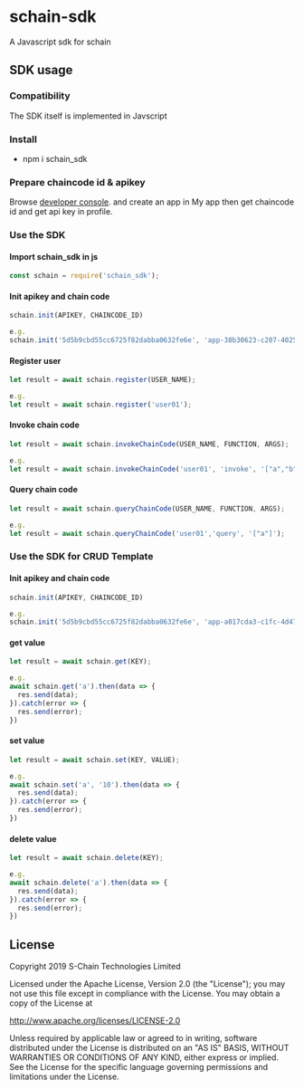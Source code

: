 # schain-sdk

A Javascript sdk for schain

## SDK usage
### Compatibility
The SDK itself is implemented in Javscript

### Install
* npm i schain_sdk

### Prepare chaincode id & apikey
Browse [developer console](http://ec2-13-231-26-144.ap-northeast-1.compute.amazonaws.com/). and create an app in My app then get chaincode id and get api key in profile.

### Use the SDK

#### Import schain_sdk in js
```javascript
const schain = require('schain_sdk');
```
#### Init apikey and chain code
```javascript
schain.init(APIKEY, CHAINCODE_ID)

e.g.
schain.init('5d5b9cbd55cc6725f82dabba0632fe6e', 'app-38b30623-c207-4025-8c80-69df51f822c2')
```
#### Register user
```javascript
let result = await schain.register(USER_NAME);

e.g.
let result = await schain.register('user01');
```
#### Invoke chain code
```javascript
let result = await schain.invokeChainCode(USER_NAME, FUNCTION, ARGS);

e.g.
let result = await schain.invokeChainCode('user01', 'invoke', '["a","b","10"]');
```
#### Query chain code
```javascript
let result = await schain.queryChainCode(USER_NAME, FUNCTION, ARGS);

e.g.
let result = await schain.queryChainCode('user01','query', '["a"]');
```

### Use the SDK for CRUD Template

#### Init apikey and chain code
```javascript
schain.init(APIKEY, CHAINCODE_ID)

e.g.
schain.init('5d5b9cbd55cc6725f82dabba0632fe6e', 'app-a017cda3-c1fc-4d47-9b9b-bbe3ac32969c')
```
#### get value
```javascript
let result = await schain.get(KEY);

e.g.
await schain.get('a').then(data => {
  res.send(data);
}).catch(error => {
  res.send(error);
})
```
#### set value
```javascript
let result = await schain.set(KEY, VALUE);

e.g.
await schain.set('a', '10').then(data => {
  res.send(data);
}).catch(error => {
  res.send(error);
})
```
#### delete value
```javascript
let result = await schain.delete(KEY);

e.g.
await schain.delete('a').then(data => {
  res.send(data);
}).catch(error => {
  res.send(error);
})
```

## License
Copyright 2019 S-Chain Technologies Limited

Licensed under the Apache License, Version 2.0 (the "License");
you may not use this file except in compliance with the License.
You may obtain a copy of the License at

http://www.apache.org/licenses/LICENSE-2.0

Unless required by applicable law or agreed to in writing, software
distributed under the License is distributed on an "AS IS" BASIS,
WITHOUT WARRANTIES OR CONDITIONS OF ANY KIND, either express or implied.
See the License for the specific language governing permissions and
limitations under the License.
